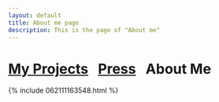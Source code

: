 ```yaml
---
layout: default
title: About me page
description: This is the page of "About me"
---
```


# [My Projects](./index.md) &nbsp;    [Press](./press.md) &nbsp;    About Me

{% include 062111163548.html %}

